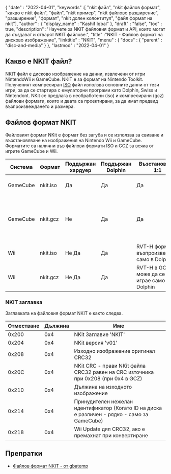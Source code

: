 {
  "date" : "2022-04-01",
  "keywords" :[ "nkit файл", "nkit файлов формат", "какво е nkit файл", "файл", "nkit пример", "nkit файлово разширение", "разширение", "формат", "nkit долен колонтитул", "файл формат на nkit"],
  "author" : {
    "display_name" : "Kashif Iqbal"
},
  "draft" : "false",
   "toc" : true,
  "description" :"Научете за NKIT файловия формат и API, които могат да създават и отварят NKIT файлове.",
  "title" :"NKIT - Файлов формат на дисково изображение",
  "linktitle" : "NKIT",
  "menu" : {
    "docs" : {
      "parent" : "disc-and-media"
}
},
  "lastmod" : "2022-04-01"
}

## Какво е NKIT файл?

NKIT файл е дисково изображение на данни, извлечени от игри NintendoWii и GameCube. NKIT е за формат на Nintendo Toolkit. Полученият компресиран [ISO](/bg/compression/iso/) файл използва основните данни от тези игри, за да се стартира с емулаторни програми като Dolphin, Swiss и Nintendont. NKit се предлага в необработени (iso) и компресирани (gcz) файлови формати, които и двата са проектирани, за да имат предвид възпроизвеждането и размера.

## Файлов формат NKIT

Файловият формат NKit е формат без загуба и се използва за свиване и възстановяване на изображения на Nintendo Wii и GameCube. Форматите са налични във файлови формати ISO и GCZ за всяка от игрите GameCube и Wii.

|Система |Формат |Поддържан хардуер |Поддържан Dolphin |Възстановяем 1:1 |Бележки|
---|---|---|---|---|---|
|GameCube| nkit.iso| Да |Да| Да |Същото като компактния GameCube iso|
|GameCube| nkit.gcz| Не| Да| Да |GCZ е собствен формат на Dolphin за компресиране с възможност за търсене|
|Wii| nkit.iso| Не Да| Да| RVT-H формат, възпроизвеждан само в Dolphin|
|Wii| nkit.gcz| Не Да| Да| RVT-H в GCZ може да се играе само в Dolphin|

### NKIT заглавка

Заглавката на файловия формат NKIT е както следва.

|Отместване |Дължина |Име|
---|---|---|
|0x200 |0x4 |NKit Заглавие 'NKIT'|
|0x204 |0x4 |NKit версия 'v01'|
|0x208 |0x4 |Изходно изображение оригинал CRC32|
|0x20C |0x4 |NKit CRC - прави NKit файла CRC32 равен на CRC източника при 0x208 (при 0x4 в GCZ)|
|0x210 |0x4 |Дължина на изходното изображение|
|0x214 |0x4 |Принудителен нежелан идентификатор (Когато ID на диска е различен - рядко - само за GameCube)|
|0x218 |0x4 |Wii Update дял CRC32, ако е премахнат при конвертиране|

## Препратки ##

* [Файлов формат NKIT - от gbatemp](https://wiki.gbatemp.net/wiki/NKit/NKitFormat)

